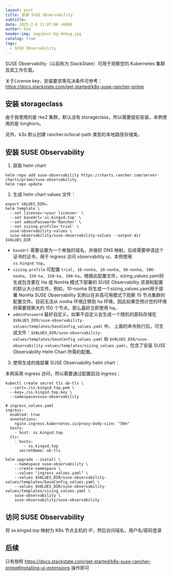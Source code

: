 ```yaml
---
layout: post
title: 安装 SUSE Observability
subtitle:
date: 2025-2-6 11:07:00 +0800
author: Ksd
header-img: img/post-bg-debug.jpg
catalog: true
tags:
  - SUSE Observability
---
```


SUSE Observability（以前称为 StackState）可用于观察您的 Kubernetes 集群及其工作负载。

关于License key、安装要求等先决条件可参考：
https://docs.stackstate.com/get-started/k8s-suse-rancher-prime


## 安装 storageclass

由于我使用的是 rke2 集群，默认没有 storageclass，所以需要提前安装，本例使用的是 longhorn。

另外，k3s 默认创建 rancher.io/local-path 类型的本地路径存储类。

## 安装 SUSE Observability

1. 获取 helm chart
```
helm repo add suse-observability https://charts.rancher.com/server-charts/prime/suse-observability
helm repo update
```

2. 生成 helm chart values 文件：
```
export VALUES_DIR=.
helm template \
  --set license='<your license>' \
  --set baseUrl='ss.kingsd.top' \
  --set adminPassword='Rancher' \
  --set sizing.profile='trial' \
  suse-observability-values \
  suse-observability/suse-observability-values --output-dir $VALUES_DIR
```

- `baseUrl` 需要设置为一个单独的域名，并做好 DNS 映射。后续需要申请这个证书的证书，用于 ingress 访问 observability ui，本例使用 `ss.kingsd.top`。
- `sizing.profile` 可配置 `trial, 10-nonha, 20-nonha, 50-nonha, 100-nonha, 150-ha, 250-ha, 500-ha`，根据此配置文件，sizing_values.yaml将生成包含要在 Ha 或 NonHa 模式下部署的 SUSE Observability 资源和配置的默认大小的文件。例如，10-nonha 将生成一个sizing_values.yaml用于部署 NonHa SUSE Observability 实例以在非高可用模式下观察 10 节点集群的配置文件。目前无法从 nonha 环境迁移到 ha 环境，因此如果您预计您的环境将需要观察大约 150 个节点，那么最好立即使用 ha。
- `adminPassword` 最好自定义，如果不自定义会生成一个随机的密码存储在 `$VALUES_DIR/suse-observability-values/templates/baseConfig_values.yaml` 中。
上面的命令执行后，可生成文件：`$VALUES_DIR/suse-observability-values/templates/baseConfig_values.yaml` 和 `$VALUES_DIR/suse-observability-values/templates/sizing_values.yaml`，包含了安装 SUSE Observability Helm Chart 所需的配置。

3. 使用生成的值部署 SUSE Observability helm chart：

本例采用 ingress 访问，所以需要通过配置启动 ingress：

```
kubectl create secret tls ob-tls \
  --cert=./ss.kingsd.top.pem \
  --key=./ss.kingsd.top.key \
  --namespace=suse-observability
```

```
# ingress_values.yaml
ingress:
  enabled: true
  annotations:
    nginx.ingress.kubernetes.io/proxy-body-size: "50m"
  hosts:
    - host: ss.kingsd.top
  tls:
    - hosts:
        - ss.kingsd.top
      secretName: ob-tls
```

```
helm upgrade --install \
    --namespace suse-observability \
    --create-namespace \
    --values "ingress_values.yaml" \
    --values $VALUES_DIR/suse-observability-values/templates/baseConfig_values.yaml \
    --values $VALUES_DIR/suse-observability-values/templates/sizing_values.yaml \
    suse-observability \
    suse-observability/suse-observability
```

## 访问 SUSE Observability

将 ss.kingsd.top 映射为 K8s 节点主机的 IP，然后访问域名，用户名/密码登录


## 后续

只有按照 https://docs.stackstate.com/get-started/k8s-suse-rancher-prime#installing-ui-extensions 操作即可
